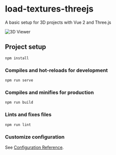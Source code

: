 # load-textures-threejs

A basic setup for 3D projects with Vue 2 and Three.js

![3D Viewer](https://github.com/ncdev2015/3DViewerThreejs-Vue2/blob/master/public/resources/images/demo.png)

## Project setup

```
npm install
```

### Compiles and hot-reloads for development

```
npm run serve
```

### Compiles and minifies for production

```
npm run build
```

### Lints and fixes files

```
npm run lint
```

### Customize configuration

See [Configuration Reference](https://cli.vuejs.org/config/).
